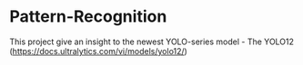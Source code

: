 # Pattern-Recognition
This project give an insight to the newest YOLO-series model - The YOLO12 (https://docs.ultralytics.com/vi/models/yolo12/)
